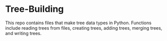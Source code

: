 # Tree-Building

This repo contains files that make tree data types in Python. Functions include reading trees from files, creating trees, adding trees, merging trees, and writing trees.
